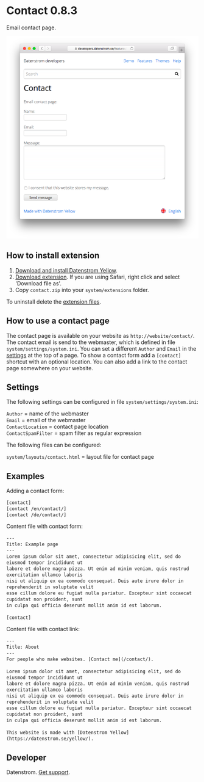 Contact 0.8.3
=============
Email contact page.

<p align="center"><img src="contact-screenshot.png?raw=true" alt="Screenshot"></p>

## How to install extension

1. [Download and install Datenstrom Yellow](https://github.com/datenstrom/yellow/).
2. [Download extension](https://github.com/datenstrom/yellow-extensions/raw/master/zip/contact.zip). If you are using Safari, right click and select 'Download file as'.
3. Copy `contact.zip` into your `system/extensions` folder.

To uninstall delete the [extension files](extension.ini).

## How to use a contact page

The contact page is available on your website as `http://website/contact/`. The contact email is send to the webmaster, which is defined in file `system/settings/system.ini`. You can set a different `Author` and `Email` in the [settings](https://github.com/datenstrom/yellow-extensions/tree/master/features/core#settings) at the top of a page. To show a contact form add a `[contact]` shortcut with an optional location. You can also add a link to the contact page somewhere on your website.

## Settings

The following settings can be configured in file `system/settings/system.ini`:

`Author` = name of the webmaster  
`Email` = email of the webmaster  
`ContactLocation` = contact page location  
`ContactSpamFilter` = spam filter as regular expression  

The following files can be configured:

`system/layouts/contact.html` = layout file for contact page  

## Examples

Adding a contact form:

    [contact]
    [contact /en/contact/]
    [contact /de/contact/]

Content file with contact form:

    ---
    Title: Example page
    ---
    Lorem ipsum dolor sit amet, consectetur adipisicing elit, sed do eiusmod tempor incididunt ut 
    labore et dolore magna pizza. Ut enim ad minim veniam, quis nostrud exercitation ullamco laboris 
    nisi ut aliquip ex ea commodo consequat. Duis aute irure dolor in reprehenderit in voluptate velit 
    esse cillum dolore eu fugiat nulla pariatur. Excepteur sint occaecat cupidatat non proident, sunt 
    in culpa qui officia deserunt mollit anim id est laborum.

    [contact]

Content file with contact link:

    ---
    Title: About
    ---
    For people who make websites. [Contact me](/contact/).
    
    Lorem ipsum dolor sit amet, consectetur adipisicing elit, sed do eiusmod tempor incididunt ut 
    labore et dolore magna pizza. Ut enim ad minim veniam, quis nostrud exercitation ullamco laboris 
    nisi ut aliquip ex ea commodo consequat. Duis aute irure dolor in reprehenderit in voluptate velit 
    esse cillum dolore eu fugiat nulla pariatur. Excepteur sint occaecat cupidatat non proident, sunt 
    in culpa qui officia deserunt mollit anim id est laborum.
    
    This website is made with [Datenstrom Yellow](https://datenstrom.se/yellow/).

## Developer

Datenstrom. [Get support](https://extensions.datenstrom.se/help/).
